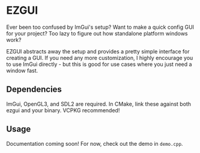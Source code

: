 # EZGUI

Ever been too confused by ImGui's setup? Want to make a quick config GUI for your project? Too lazy to figure out how standalone platform windows work?

EZGUI abstracts away the setup and provides a pretty simple interface for creating a GUI. If you need any more customization, I
highly encourage you to use ImGui directly - but this is good for use cases where you just need a window fast.

## Dependencies

ImGui, OpenGL3, and SDL2 are required. In CMake, link these against both ezgui and your binary. VCPKG recommended!

## Usage

Documentation coming soon! For now, check out the demo in `demo.cpp`.
